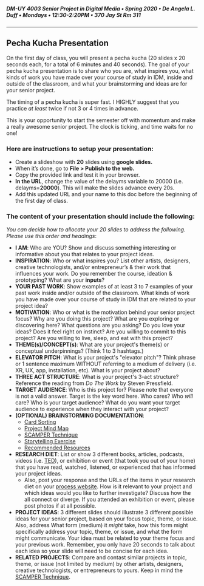 ##### DM-UY 4003 Senior Project in Digital Media • Spring 2020 • De Angela L. Duff • Mondays • 12:30-2:20PM • 370 Jay St Rm 311

---

## Pecha Kucha Presentation   

On the first day of class, you will present a pecha kucha (20 slides x 20 seconds each, for a total of 6 minutes and 40 seconds). The goal of your pecha kucha presentation is to share who you are, what inspires you, what kinds of work you have made over your course of study in IDM, inside and outside of the classroom, and what your brainstorming and ideas are for your senior project.

The timing of a pecha kucha is super fast. I HIGHLY suggest that you practice *at least* twice if not 3 or 4 times in advance. 

This is your opportunity to start the semester off with momentum and make a really awesome senior project. The clock is ticking, and time waits for no one!


### Here are instructions to setup your presentation:

* Create a slideshow with **20** slides using **google slides.**
* When it’s done, go to **File > Publish to the web.**
* Copy the provided link and test it in your browser. 
* **In the URL**, change the value of the delayms variable to 20000 (i.e. delayms=**20000**). This will make the slides advance every 20s.
* Add this updated URL and your name to this doc before the beginning of the first day of class.

### The content of your presentation should include the following:

*You can decide how to allocate your 20 slides to address the following. Please use this order and headings*:
* **I AM**: Who are YOU? Show and discuss something interesting or informative about you that relates to your project ideas.
* **INSPIRATION**: Who or what inspires you? List other artists, designers, creative technologists, and/or entrepreneur’s &amp; their work that influences your work. Do you remember the course, ideation &amp; prototyping? What are your **inputs**?
* **YOUR PAST WORK**: Show examples of at least 3 to 7 examples of your past work inside and/or outside of the classroom. What kinds of work you have made over your course of study in IDM that are related to your project idea?
* **MOTIVATION**: Who or what is the motivation behind your senior project focus? Why are you doing this project? What are you exploring or discovering here? What questions are you asking? Do you love your ideas? Does it feel right on instinct? Are you willing to commit to this project? Are you willing to live, sleep, and eat with this project?
* **THEME(s)/CONCEPT(s)**: What are your project's theme(s) or conceptual underpinnings? (Think 1 to 3 hashtags.)
* **ELEVATOR PITCH**: What is your project's "elevator pitch"? Think phrase or 1 sentence maximum WITHOUT referring to a medium of delivery (i.e. XR, UX, app, installation, etc). What is your project about?
* **THREE ACT STRUCTURE**: What is your project's 3-act structure? Reference the reading from *Do The Work* by Steven Pressfield.
* **TARGET AUDIENCE**: Who is this project for? Please note that everyone is not a valid answer. Target is the key word here. Who cares? Who *will* care? Who is your target audience? What do you want your target audience to experience when they interact with your project?
* **(OPTIONAL) BRAINSTORMING DOCUMENTATION**: 
	* [Card Sorting](card_sorting.md)
	* [Project Mind Map](http://lifehacker.com/how-to-use-mind-maps-to-unleash-your-brains-creativity-1348869811) 
	* [SCAMPER Technique](http://www.mindtools.com/pages/article/newCT_02.htm)
	* [Storytelling Exercise](storytelling_exercise.md)
	* [Recommended Resources](recommended_resources.md)
* **RESEARCH DIET**: List or show 3 different books, articles, podcasts, videos (i.e. [TED](http://www.ted.com)), or exhibition or event (that took you out of your home) that you have read, watched, listened, or experienced that has informed your project ideas. 
	* Also, post your response and the URLs of the items in your research diet on your [process website](website.md). How is it relevant to your project and which ideas would you like to further investigate? Discuss how the all connect or diverge. If you attended an exhibition or event, please post photos if at all possible.
* **PROJECT IDEAS**: 3 different slides should illustrate 3 different possible ideas for your senior project, based on your focus topic, theme, or issue. Also, address What form (medium) it *might* take, how this form might specifically address your topic, theme, or issue, and what the form might communicate. Your idea must be related to your theme focus and your previous work. Remember, you only have 20 seconds to talk about each idea so your slide will need to be concise for each idea.
* **RELATED PROJECTS**: Compare and contast similar projects in topic, theme, or issue (not limited by medium) by other artists, designers, creative technologists, or entrepreneurs to yours. Keep in mind the [SCAMPER Technique](http://www.mindtools.com/pages/article/newCT_02.htm).




